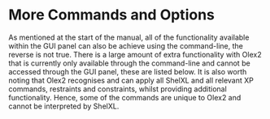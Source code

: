# More Commands and Options
As mentioned at the start of the manual, all of the functionality available within the GUI panel can also be achieve using the command-line, the reverse is not true. There is a large amount of extra functionality with Olex2 that is currently only available through the command-line and cannot be accessed through the GUI panel, these are listed below. It is also worth noting that Olex2 recognises and can apply all ShelXL and all relevant XP commands, restraints and constraints, whilst providing additional functionality. Hence, some of the commands are unique to Olex2 and cannot be interpreted by ShelXL.
